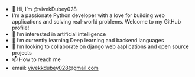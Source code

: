 - 👋 Hi, I’m @vivekDubey028
- I'm a passionate Python developer with a love for building web applications and solving real-world problems. Welcome to my GitHub profile!
- 👀 I’m interested in artificial intelligence
- 🌱 I’m currently learning Deep learning and backend languages
- 💞️ I’m looking to collaborate on django web aaplications and open source projects
- 📫 How to reach me
- email: vivekkdubey028@gmail.com

<!---
vivekDubey028/vivekDubey028 is a ✨ special ✨ repository because its `README.md` (this file) appears on your GitHub profile.
You can click the Preview link to take a look at your changes.
--->
